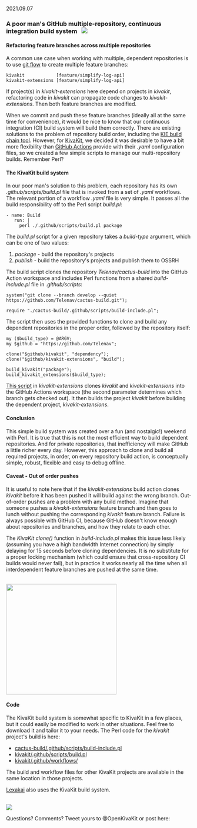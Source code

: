 
2021.09.07

### A poor man's GitHub multiple-repository, continuous integration build system &nbsp; <img src="https://state-of-the-art.org/graphics/gears/gears-32.png" srcset="https://state-of-the-art.org/graphics/gears/gears-32-2x.png 2x" style="vertical-align:baseline"/>

#### Refactoring feature branches across multiple repositories

A common use case when working with multiple, dependent repositories is to use [git flow](https://www.atlassian.com/git/tutorials/comparing-workflows/gitflow-workflow) to create multiple feature branches:

    kivakit            [feature/simplify-log-api]
    kivakit-extensions [feature/simplify-log-api]

If project(s) in *kivakit-extensions* here depend on projects in *kivakit*, refactoring code in *kivakit* can propagate code changes to *kivakit-extensions*. Then both feature branches are modified.

When we commit and push these feature branches (ideally all at the same time for convenience), it would be nice to know that our continuous integration (CI) build system will build them correctly. There are existing solutions to the problem of repository build order, including the [KIE build chain tool](https://blog.kie.org/2021/07/cross-repo-pull-requests-build-chain-tool-to-the-rescue.html). However, for [KivaKit](https://www.kivakit.org), we decided it was desirable to have a bit more flexibility than [GitHub Actions](https://docs.github.com/en/actions) provide with their *.yaml* configuration files, so we created a few simple scripts to manage our multi-repository builds. Remember Perl?

#### The KivaKit build system

In our poor man's solution to this problem, each repository has its own *.github/scripts/build.pl* file that is invoked from a set of *.yaml* workflows. The relevant portion of a workflow *.yaml* file is very simple. It passes all the build responsibility off to the Perl script *build.pl*:

    - name: Build
       run: |
         perl ./.github/scripts/build.pl package

The *build.pl* script for a given repository takes a *build-type* argument, which can be one of two values:

1. *package* - build the repository's projects
2. *publish* - build the repository's projects and publish them to OSSRH

The build script clones the repository *Telenav/cactus-build* into the GitHub Action workspace and includes Perl functions from a shared *build-include.pl* file in *.github/scripts*:

    system("git clone --branch develop --quiet https://github.com/Telenav/cactus-build.git");
    
    require "./cactus-build/.github/scripts/build-include.pl";

The script then uses the provided functions to clone and build any dependent repositories in the proper order, followed by the repository itself:

    my ($build_type) = @ARGV;
    my $github = "https://github.com/Telenav";
    
    clone("$github/kivakit", "dependency");
    clone("$github/kivakit-extensions", "build");
    
    build_kivakit("package");
    build_kivakit_extensions($build_type);

[This script](https://github.com/Telenav/kivakit-extensions/blob/develop/.github/scripts/build.pl) in *kivakit-extensions* clones *kivakit* and *kivakit-extensions* into the GitHub Actions workspace (the second parameter determines which branch gets checked out). It then builds the project *kivakit* before building the dependent project, *kivakit-extensions*.
 
#### Conclusion

This simple build system was created over a fun (and nostalgic!) weekend with Perl. It is true that this is not the most efficient way to build dependent repositories. And for private repositories, that inefficiency will make GitHub a little richer every day. However, this approach to clone and build all required projects, in order, on every repository build action, is conceptually simple, robust, flexible and easy to debug offline.

#### Caveat - Out of order pushes

It is useful to note here that if the *kivakit-extensions* build action clones *kivakit* before it has been pushed it will build against the wrong branch. Out-of-order pushes are a problem with any build method. Imagine that someone pushes a *kivakit-extensions* feature branch and then goes to lunch without pushing the corresponding *kivakit* feature branch. Failure is always possible with GitHub CI, because GitHub doesn't know enough about repositories and branches, and how they relate to each other. 

The *KivaKit* *clone()* function in *build-include.pl* makes this issue less likely (assuming you have a high bandwidth Internet connection) by simply delaying for 15 seconds before cloning dependencies. It is no substitute for a proper locking mechanism (which could ensure that cross-repository CI builds would never fail), but in practice it works nearly all the time when all interdependent feature branches are pushed at the same time.

<br/><img src="https://www.state-of-the-art.org/graphics/line/line.svg" width="300"/>

#### Code

The KivaKit build system is somewhat specific to KivaKit in a few places, but it could easily be modified to work in other situations. Feel free to download it and tailor it to your needs. The Perl code for the *kivakit* project's build is here:

* [cactus-build/.github/scripts/build-include.pl](https://github.com/Telenav/cactus-build/blob/develop/.github/scripts/build-include.pl)
* [kivakit/.github/scripts/build.pl](https://github.com/Telenav/kivakit/tree/develop/.github/scripts)
* [kivakit/.github/workflows/](https://github.com/Telenav/kivakit/tree/develop/.github/workflows)

The build and workflow files for other KivaKit projects are available in the same location in those projects. 

[Lexakai](https://www.lexakai.org) also uses the KivaKit build system.

<br/>

<img src="https://www.kivakit.org/images/horizontal-line-512.png" srcset="https://www.kivakit.org/images/horizontal-line-512-2x.png 2x" />

Questions? Comments? Tweet yours to @OpenKivaKit or post here:

<script
  async
  src="https://utteranc.es/client.js"
  repo="jonathanlocke/jonathanlocke.github.io"
  issue-term="kivakit-build"
  theme="github-dark"
  crossorigin="anonymous"
></script>

